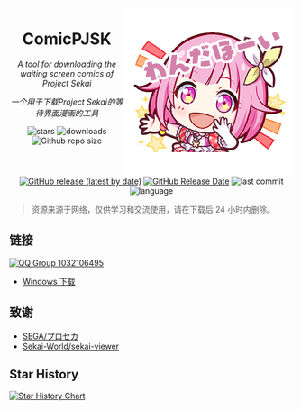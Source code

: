<img src="icon.png" alt="Wonderhoy!" align=right />
<div align="center">

# ComicPJSK

_A tool for downloading the waiting screen comics of Project Sekai_

_一个用于下载Project Sekai的等待界面漫画的工具_

![stars](https://img.shields.io/github/stars/xiaocaoooo/ComicPJSK?style=flat)
![downloads](https://img.shields.io/github/downloads/xiaocaoooo/ComicPJSK/total)
![Github repo size](https://img.shields.io/github/repo-size/xiaocaoooo/ComicPJSK)
[![GitHub release (latest by date)](https://img.shields.io/github/v/release/xiaocaoooo/ComicPJSK)](https://github.com/xiaocaoooo/ComicPJSK/releases)
[![GitHub Release Date](https://img.shields.io/github/release-date/xiaocaoooo/ComicPJSK)](https://github.com/xiaocaoooo/ComicPJSK/releases)
![last commit](https://img.shields.io/github/last-commit/xiaocaoooo/ComicPJSK?style=flat)
![language](https://img.shields.io/badge/language-Python-blue)

</div>

> 资源来源于网络，仅供学习和交流使用，请在下载后 24 小时内删除。

## 链接

[![QQ Group 1032106495](https://img.shields.io/badge/QQ%20Group%201032106495-加入群聊-blue)](https://qm.qq.com/q/kWarbQkuTm)

- [Windows 下载](https://github.com/xiaocaoooo/ComicPJSK/releases)

## 致谢

- [SEGA/プロセカ](https://pjsekai.sega.jp/)
- [Sekai-World/sekai-viewer](https://github.com/Sekai-World/sekai-viewer/)

## Star History

[![Star History Chart](https://api.star-history.com/svg?repos=xiaocaoooo/ComicPJSK&type=Date)](https://www.star-history.com/#xiaocaoooo/ComicPJSK&Date)
